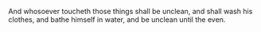 And whosoever toucheth those things shall be unclean, and shall wash his clothes, and bathe himself in water, and be unclean until the even.
